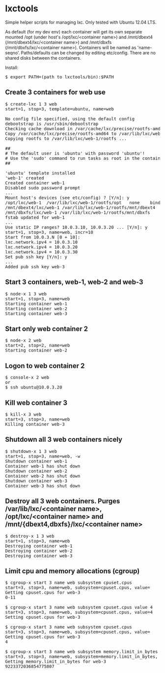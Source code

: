 lxctools
========

Simple helper scripts for managing lxc. Only tested with Ubuntu 12.04 LTS.

As default (for my dev env) each container will get its own separate mounted /opt (under host's /opt/lxc/\<container name\>) and /mnt/dbext4 (/mnt/dbext4/lxc/\<container name\>) and /mnt/dbxfs (/mnt/dbxfs/lxc/\<container name\>).
Containers will be named as 'name-seqno'.
Paths/defaults can be changed by editing etc/config. There are no shared disks between the containers.

Install:
<pre>
$ export PATH=(path to lxctools/bin):$PATH
</pre>

Create 3 containers for web use
-------------------------------
<pre>
$ create-lxc 1 3 web
start=1, stop=3, template=ubuntu, name=web

No config file specified, using the default config
debootstrap is /usr/sbin/debootstrap
Checking cache download in /var/cache/lxc/precise/rootfs-amd64 ...
Copy /var/cache/lxc/precise/rootfs-amd64 to /var/lib/lxc/web-1/rootfs ...
Copying rootfs to /var/lib/lxc/web-1/rootfs ...

##
# The default user is 'ubuntu' with password 'ubuntu'!
# Use the 'sudo' command to run tasks as root in the container.
##

'ubuntu' template installed
'web-1' created
Created container web-1
Disabled sudo password prompt
...
Mount host's devices (see etc/config) ? [Y/n]: y
/opt/lxc/web-1  /var/lib/lxc/web-1/rootfs/opt   none    bind    0       0
/mnt/dbext4/lxc/web-1 /var/lib/lxc/web-1/rootfs/mnt/dbext4      none    bind    0       0
/mnt/dbxfs/lxc/web-1 /var/lib/lxc/web-1/rootfs/mnt/dbxfs        none    bind    0       0
fstab updated for web-1
...
Use static IP ranges? 10.0.3.10, 10.0.3.20 ... [Y/n]: y
start=1, stop=3, name=web, incr=10
Start from 10.0.3.N [0 + 10]:
lxc.network.ipv4 = 10.0.3.10
lxc.network.ipv4 = 10.0.3.20
lxc.network.ipv4 = 10.0.3.30
Set pub ssh key [Y/n]: y
...
Added pub ssh key web-3
</pre>

Start 3 containers, web-1, web-2 and web-3
------------------------------------------
<pre>
$ node-x 1 3 web
start=1, stop=3, name=web
Starting container web-1
Starting container web-2
Starting container web-3
</pre>

Start only web container 2
--------------------------
<pre>
$ node-x 2 web
start=2, stop=2, name=web
Starting container web-2
</pre>

Logon to web container 2
-------------------------
<pre>
$ console-x 2 web
or
$ ssh ubuntu@10.0.3.20
</pre>

Kill web container 3
---------------------
<pre>
$ kill-x 3 web
start=3, stop=3, name=web
Killing container web-3
</pre>

Shutdown all 3 web containers nicely
------------------------------------
<pre>
$ shutdown-x 1 3 web
start=1, stop=3, name=web, -w
Shutdown container web-1
Container web-1 has shut down
Shutdown container web-2
Container web-2 has shut down
Shutdown container web-3
Container web-3 has shut down
</pre>

Destroy all 3 web containers. Purges /var/lib/lxc/\<container name\>, /opt/lxc/\<container name\> and /mnt/{dbext4,dbxfs}/lxc/\<container name\>
-----------------------------
<pre>
$ destroy-x 1 3 web
start=1, stop=3, name=web
Destroying container web-1
Destroying container web-2
Destroying container web-3
</pre>

Limit cpu and memory allocations (cgroup)
-----------------------------------------
<pre>
$ cgroup-x start 3 name web subsystem cpuset.cpus
start=3, stop=3, name=web, subsystem=cpuset.cpus, value=
Getting cpuset.cpus for web-3
0-11

$ cgroup-x start 3 name web subsystem cpuset.cpus value 4
start=3, stop=3, name=web, subsystem=cpuset.cpus, value=4
Setting cpuset.cpus for web-3

$ cgroup-x start 3 name web subsystem cpuset.cpus
start=3, stop=3, name=web, subsystem=cpuset.cpus, value=
Getting cpuset.cpus for web-3
4

$ cgroup-x start 3 name web subsystem memory.limit_in_bytes
start=3, stop=3, name=web, subsystem=memory.limit_in_bytes, value=
Getting memory.limit_in_bytes for web-3
9223372036854775807
</pre>
